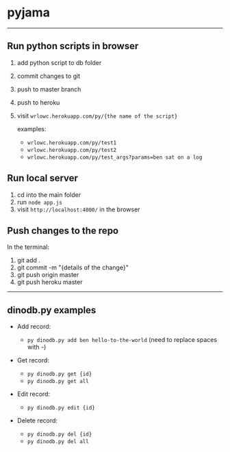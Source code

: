 # pyjama
___

## Run python scripts in browser
  1. add python script to db folder
  2. commit changes to git
  3. push to master branch
  4. push to heroku
  5. visit `wrlowc.herokuapp.com/py/{the name of the script}`
  
     examples: 
       - `wrlowc.herokuapp.com/py/test1`  
       - `wrlowc.herokuapp.com/py/test2`
       - `wrlowc.herokuapp.com/py/test_args?params=ben sat on a log`  
     
## Run local server
  1. cd into the main folder
  2. run `node app.js`
  3. visit `http://localhost:4000/` in the browser

## Push changes to the repo
In the terminal:
  1. git add .
  2. git commit -m "{details of the change}"
  3. git push origin master
  4. git push heroku master
  
___

## dinodb.py examples
- Add record:
  - `py dinodb.py add ben hello-to-the-world` (need to replace spaces with -)
  
- Get record:
  - `py dinodb.py get {id}`
  - `py dinodb.py get all`
  
- Edit record:
  - `py dinodb.py edit {id}`
  
- Delete record:
  - `py dinodb.py del {id}`
  - `py dinodb.py del all`
